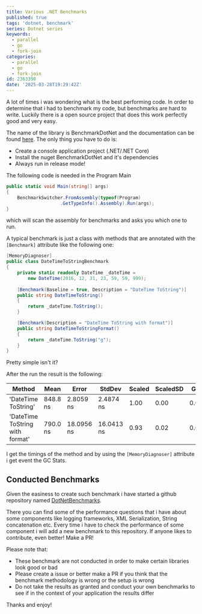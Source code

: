 ```yaml
---
title: Various .NET Benchmarks
published: true
tags: 'dotnet, benchmark'
series: Dotnet series
keywords:
  - parallel
  - go
  - fork-join
categories:
  - parallel
  - go
  - fork-join
id: 2363390
date: '2025-03-28T19:29:42Z'
---
```


A lot of times i was wondering what is the best performing code.
In order to determine that i had to benchmark my code, but benchmarks are hard to write.
Luckily there is a open source project that does this work perfectly good and very easy.

The name of the library is BenchmarkDotNet and the documentation can be found [here](http://benchmarkdotnet.org/).
The only thing you have to do is:

- Create a console application project (.NET/.NET Core)
- Install the nuget BenchmarkDotNet and it's dependencies
- Always run in release mode!

The following code is needed in the Program Main

```csharp
public static void Main(string[] args)
{
    BenchmarkSwitcher.FromAssembly(typeof(Program)
                    .GetTypeInfo().Assembly).Run(args);
}
```

which will scan the assembly for benchmarks and asks you which one to run.

A typical benchmark is just a class with methods that are annotated with the `[Benchmark]` attribute like the following one:

```csharp
[MemoryDiagnoser]
public class DateTimeToStringBenchmark
{
    private static readonly DateTime _dateTime = 
        new DateTime(2016, 12, 31, 23, 59, 59, 999);
    
    [Benchmark(Baseline = true, Description = "DateTime ToString")]
    public string DateTimeToString()
    {
        return _dateTime.ToString();
    }

    [Benchmark(Description = "DateTime ToString with format")]
    public string DateTimeToStringFormat()
    {
        return _dateTime.ToString("g");
    }
}
```

Pretty simple isn't it?

After the run the result is the following:

| Method                        | Mean     | Error     | StdDev    | Scaled | ScaledSD | Gen 0   | Gen 1   | Allocated |
|-------------------------------|----------|-----------|-----------|--------|----------|---------|---------|-----------|
| 'DateTime ToString'           | 848.8 ns | 2.8059 ns | 2.4874 ns | 1.00   | 0.00     | 0.0410  | -       | 132 B     |
| 'DateTime ToString with format' | 790.0 ns | 18.0956 ns | 16.0413 ns | 0.93   | 0.02     | 0.0391  | 0.0104  | 124 B     |

I get the timings of the method and by using the `[MemoryDiagnoser]` attribute i get event the GC Stats.

## Conducted Benchmarks

Given the easiness to create such benchmark i have started a github repository named [DotNetBenchmarks](https://github.com/mantzas/DotNetBenchmarks).

There you can find some of the performance questions that i have about some components like logging frameworks, XML Serialization, String concatenation etc.
Every time i have to check the performance of some component i will add a new benchmark to this repository. If anyone likes to contribute, even better!
Make a PR!

Please note that:

- These benchmark are not conducted in order to make certain libraries look good or bad
- Please create a issue or better make a PR if you think that the benchmark methodology is wrong or the setup is wrong
- Do not take the results as granted and conduct your own benchmarks to see if in the context of your application the results differ

Thanks and enjoy!

